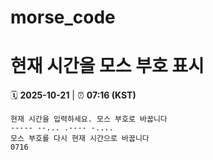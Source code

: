 # morse_code
# 현재 시간을 모스 부호 표시
<!-- MORSE_TIME_START -->
🗓️ **2025-10-21** | ⏰ **07:16 (KST)**

```
현재 시간을 입력하세요. 모스 부호로 바꿉니다
----- --... .---- -....
모스 부호를 다시 현재 시간으로 바꿉니다
0716
```
<!-- MORSE_TIME_END -->
